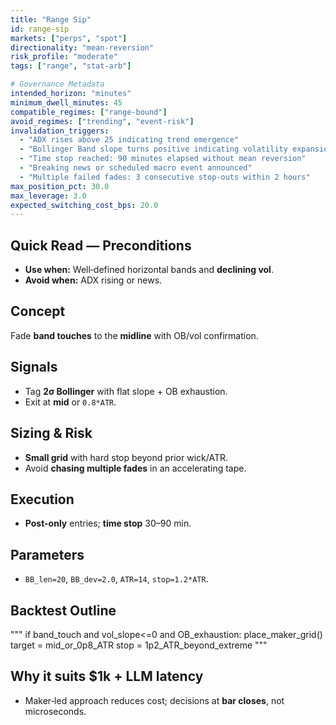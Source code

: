```yaml
---
title: "Range Sip"
id: range-sip
markets: ["perps", "spot"]
directionality: "mean-reversion"
risk_profile: "moderate"
tags: ["range", "stat-arb"]

# Governance Metadata
intended_horizon: "minutes"
minimum_dwell_minutes: 45
compatible_regimes: ["range-bound"]
avoid_regimes: ["trending", "event-risk"]
invalidation_triggers:
  - "ADX rises above 25 indicating trend emergence"
  - "Bollinger Band slope turns positive indicating volatility expansion"
  - "Time stop reached: 90 minutes elapsed without mean reversion"
  - "Breaking news or scheduled macro event announced"
  - "Multiple failed fades: 3 consecutive stop-outs within 2 hours"
max_position_pct: 30.0
max_leverage: 3.0
expected_switching_cost_bps: 20.0
---
```


## Quick Read — Preconditions

- **Use when:** Well‑defined horizontal bands and **declining vol**.
- **Avoid when:** ADX rising or news.

## Concept

Fade **band touches** to the **midline** with OB/vol confirmation.

## Signals

- Tag **2σ Bollinger** with flat slope + OB exhaustion.
- Exit at **mid** or `0.8*ATR`.

## Sizing & Risk

- **Small grid** with hard stop beyond prior wick/ATR.
- Avoid **chasing multiple fades** in an accelerating tape.

## Execution

- **Post-only** entries; **time stop** 30–90 min.

## Parameters

- `BB_len=20`, `BB_dev=2.0`, `ATR=14`, `stop=1.2*ATR`.

## Backtest Outline

"""
if band_touch and vol_slope<=0 and OB_exhaustion:
place_maker_grid()
target = mid_or_0p8_ATR
stop = 1p2_ATR_beyond_extreme
"""

## Why it suits $1k + LLM latency

- Maker‑led approach reduces cost; decisions at **bar closes**, not microseconds.
